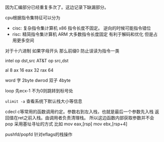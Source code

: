 因为汇编部分已经重复多次了。这边记录下缺漏部分。


cpu根据指令集特征可以分为

- cisc: 复杂指令集计算机  x86  指令长度不固定。   逆向的时候可能指令错位
- risc: 精简指令集计算机  ARM 大多数指令长度固定  有利于解码和优化 但是占用更多空间

对于十六进制 如果字母开头 那么前缀0 防止误读为指令一类

intel op dst,src
AT&T op src,dst

al 8
ax 16
eax 32
rax 64

word 字 2byte
dwrod 双子 4byte

loop 先ecx-1 不为0则跳转到标号处

`ulimit -a` 查看系统下默认栈大小等信息

cdecl c等常用的函数调用约定。参数右到左入栈，也就是最后一个参数先入栈 返回值在ret之前入栈。由调用者负责清理栈。
所以这边函数内部获取参数并不会pop 采用基址寻址的方式 比如 mov eax,[rsp]  mov ebx,[rsp+4]

pushfd/popfd 针对eflags的栈操作